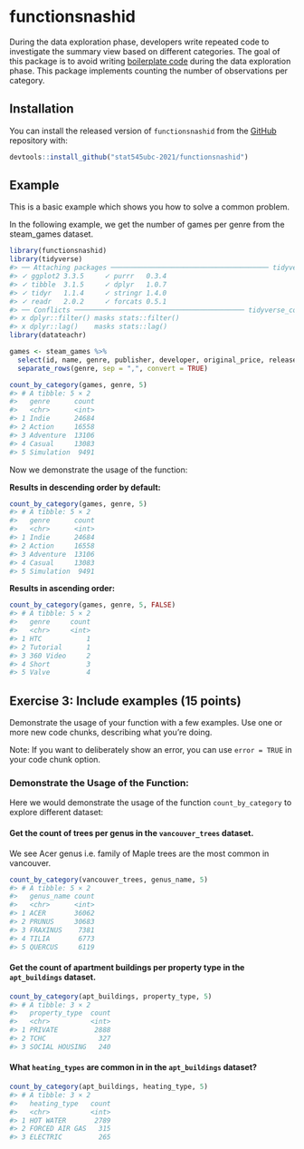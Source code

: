 
<!-- README.md is generated from README.Rmd. Please edit that file -->

# functionsnashid

<!-- badges: start -->
<!-- badges: end -->

During the data exploration phase, developers write repeated code to
investigate the summary view based on different categories. The goal of
this package is to avoid writing [boilerplate
code](https://en.wikipedia.org/wiki/Boilerplate_code) during the data
exploration phase. This package implements counting the number of
observations per category.

## Installation

You can install the released version of `functionsnashid` from the
[GitHub](https://github.com/stat545ubc-2021/functionsnashid) repository
with:

``` r
devtools::install_github("stat545ubc-2021/functionsnashid")
```

## Example

This is a basic example which shows you how to solve a common problem.

In the following example, we get the number of games per genre from the
steam_games dataset.

``` r
library(functionsnashid)
library(tidyverse)
#> ── Attaching packages ─────────────────────────────────────── tidyverse 1.3.1 ──
#> ✓ ggplot2 3.3.5     ✓ purrr   0.3.4
#> ✓ tibble  3.1.5     ✓ dplyr   1.0.7
#> ✓ tidyr   1.1.4     ✓ stringr 1.4.0
#> ✓ readr   2.0.2     ✓ forcats 0.5.1
#> ── Conflicts ────────────────────────────────────────── tidyverse_conflicts() ──
#> x dplyr::filter() masks stats::filter()
#> x dplyr::lag()    masks stats::lag()
library(datateachr)

games <- steam_games %>%
  select(id, name, genre, publisher, developer, original_price, release_date, all_reviews) %>%
  separate_rows(genre, sep = ",", convert = TRUE)

count_by_category(games, genre, 5)
#> # A tibble: 5 × 2
#>   genre      count
#>   <chr>      <int>
#> 1 Indie      24684
#> 2 Action     16558
#> 3 Adventure  13106
#> 4 Casual     13083
#> 5 Simulation  9491
```

Now we demonstrate the usage of the function:

**Results in descending order by default:**

``` r
count_by_category(games, genre, 5)
#> # A tibble: 5 × 2
#>   genre      count
#>   <chr>      <int>
#> 1 Indie      24684
#> 2 Action     16558
#> 3 Adventure  13106
#> 4 Casual     13083
#> 5 Simulation  9491
```

**Results in ascending order:**

``` r
count_by_category(games, genre, 5, FALSE)
#> # A tibble: 5 × 2
#>   genre     count
#>   <chr>     <int>
#> 1 HTC           1
#> 2 Tutorial      1
#> 3 360 Video     2
#> 4 Short         3
#> 5 Valve         4
```

## Exercise 3: Include examples (15 points)

Demonstrate the usage of your function with a few examples. Use one or
more new code chunks, describing what you’re doing.

Note: If you want to deliberately show an error, you can use
`error = TRUE` in your code chunk option.

### Demonstrate the Usage of the Function:

Here we would demonstrate the usage of the function `count_by_category`
to explore different dataset:

#### Get the count of trees per genus in the `vancouver_trees` dataset.

We see Acer genus i.e. family of Maple trees are the most common in
vancouver.

``` r
count_by_category(vancouver_trees, genus_name, 5)
#> # A tibble: 5 × 2
#>   genus_name count
#>   <chr>      <int>
#> 1 ACER       36062
#> 2 PRUNUS     30683
#> 3 FRAXINUS    7381
#> 4 TILIA       6773
#> 5 QUERCUS     6119
```

#### Get the count of apartment buildings per property type in the `apt_buildings` dataset.

``` r
count_by_category(apt_buildings, property_type, 5)
#> # A tibble: 3 × 2
#>   property_type  count
#>   <chr>          <int>
#> 1 PRIVATE         2888
#> 2 TCHC             327
#> 3 SOCIAL HOUSING   240
```

#### What `heating_types` are common in in the `apt_buildings` dataset?

``` r
count_by_category(apt_buildings, heating_type, 5)
#> # A tibble: 3 × 2
#>   heating_type   count
#>   <chr>          <int>
#> 1 HOT WATER       2789
#> 2 FORCED AIR GAS   315
#> 3 ELECTRIC         265
```
